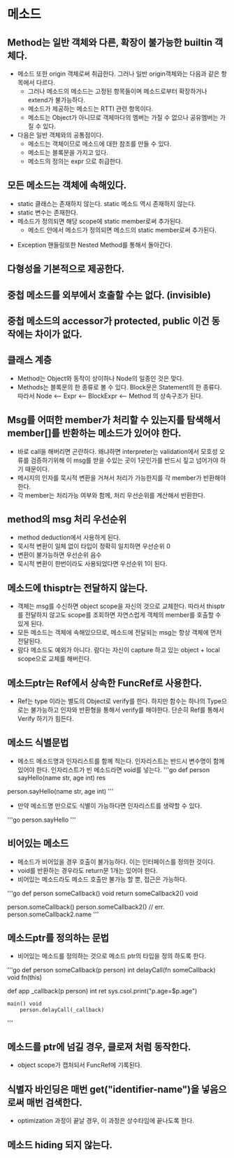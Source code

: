 # 메소드

## Method는 일반 객체와 다른, 확장이 불가능한 builtin 객체다.
* 메소드 또한 origin 객체로써 취급한다. 그러나 일반 origin객체와는 다음과 같은 항목에서 다르다.
    * 그러나 메소드의 메소드는 고정된 항목들이며 메소드로부터 확장하거나 extend가 불가능하다.
    * 메소드가 제공하는 메소드는 RTTI 관련 항목이다.
    - 메소드는 Object가 아니므로 객체마다의 멤버는 가질 수 없으나 공유멤버는 가질 수 있다.
* 다음은 일반 객체와의 공통점이다.
    * 메소드는 객체이므로 메소드에 대한 참조를 만들 수 있다.
    * 메소드는 블록문을 가지고 있다.
    * 메소드의 정의는 expr 으로 취급한다.

## 모든 메소드는 객체에 속해있다.
* static 클래스는 존재하지 않는다. static 메소드 역시 존재하지 않는다.
* static 변수는 존재한다.
* 메소드가 정의되면 해당 scope에 static member로써 추가된다.
    * 메소드 안에서 메소드가 정의되면 메소드의 static member로써 추가된다.
- Exception 핸들링또한 Nested Method를 통해서 돌아간다.

## 다형성을 기본적으로 제공한다.

## 중첩 메소드를 외부에서 호출할 수는 없다. (invisible)

## 중첩 메소드의 accessor가 protected, public 이건 동작에는 차이가 없다.

## 클래스 계층
* Method는 Object와 동작이 상이하나 Node의 일종인 것은 맞다.
* Methods는 블록문의 한 종류로 볼 수 있다. Block문은 Statement의 한 종류다.
  따라서 Node <-- Expr <-- BlockExpr <-- Method 의 상속구조가 된다.

## Msg를 어떠한 member가 처리할 수 있는지를 탐색해서 member[]를 반환하는 메소드가 있어야 한다.
* 바로 call을 해버리면 곤란하다. 왜냐하면 interpreter는 validation에서 모호성 오류를 검증하기위해 이 msg를 받을 수있는 곳이 1곳인가를 반드시 짚고 넘어가야 하기 때문이다.
* 메시지의 인자를 묵시적 변환을 거쳐서 처리가 가능한지를 각 member가 반환해야 한다.
* 각 member는 처리가능 여부와 함께, 처리 우선순위를 계산해서 반환한다.

## method의 msg 처리 우선순위
* method deduction에서 사용하게 된다.
* 묵시적 변환이 일체 없이 타입이 정확히 일치하면 우선순위 0
* 변환이 불가능하면 우선순위 음수
* 묵시적 변환이 한번이라도 사용되었다면 우선순위 1이 된다. 

## 메소드에 thisptr는 전달하지 않는다.
* 객체는 msg를 수신하면 object scope을 자신의 것으로 교체한다. 따라서 thisptr를 전달하지 않고도
  scope를 조회하면 자연스럽게 객체의 member를 호출할 수 있게 된다.
* 모든 메소드는 객체에 속해있으므로, 메소드에 전달되는 msg는 항상 객체에 먼저 전달된다.
* 람다 메소드도 예외가 아니다. 람다는 자신이 capture 하고 있는 object + local scope으로 교체를 해버린다.

## 메소드ptr는 Ref에서 상속한 FuncRef로 사용한다.

* Ref는 type 이라는 별도의 Object로 verify를 한다. 하지만 함수는
하나의 Type으로는 불가능하고 인자와 반환형을 통해서 verify를 해야한다.
단순히 Ref를 통해서 Verify 하기가 힘든다.

## 메소드 식별문법

* 메소드 메소드명과 인자리스트를 함께 적는다. 인자리스트는 반드시 변수명이 함께 있어야 한다. 인자리스트가 빈 메소드라면 void를 넣는다.
'''go
def person
    sayHello(name str, age int) res

person.sayHello(name str, age int)
'''

* 만약 메소드명 만으로도 식별이 가능하다면 인자리스트를 생략할 수 있다.

'''go
person.sayHello
'''

## 비어있는 메소드

* 메소드가 비어있을 경우 호출이 불가능하다. 이는 인터페이스를 정의한 것이다.
* void를 반환하는 경우라도 return문 1개는 있어야 한다.
* 비어있는 메소드라도 메소드 호출만 불가능 할 뿐, 접근은 가능하다.

'''go
def person
    someCallback() void
        return
    someCallback2() void

person.someCallback()
person.someCallback2() // err.
person.someCallback2.name
'''

## 메소드ptr를 정의하는 문법

* 비어있는 메소드를 정의하는 것으로 메소드 ptr의 타입을 정의 하도록 한다.

'''go
def person
    someCallback(p person) int
    delayCall(fn someCallback) void
        fn(this)

def app
    _callback(p person) int
        ret sys.csol.print("p.age=$p.age")

    main() void
        person.delayCall(_callback)
'''

## 메소드를 ptr에 넘길 경우, 클로져 처럼 동작한다.

* object scope가 캡처되서 FuncRef에 기록된다.

## 식별자 바인딩은 매번 get("identifier-name")을 넣음으로써 매번 검색한다.

* optimization 과정이 끝날 경우, 이 과정은 상수타임에 끝나도록 한다.

## 메소드 hiding 되지 않는다.
